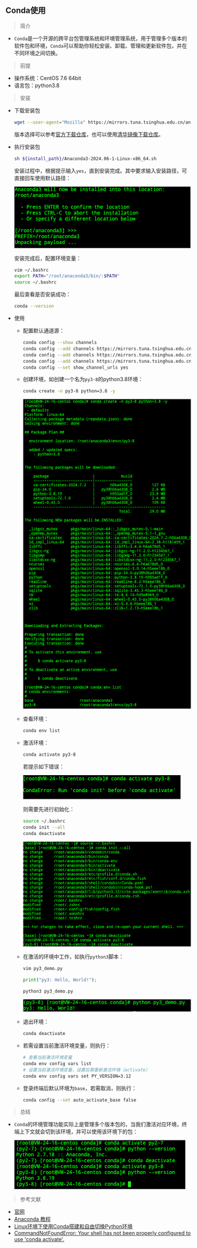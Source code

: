 ## Conda使用

> 简介

* ```Conda```是一个开源的跨平台包管理系统和环境管理系统，用于管理多个版本的软件包和环境，```Conda```可以帮助你轻松安装、卸载、管理和更新软件包，并在不同环境之间切换。

> 前提

* 操作系统：CentOS 7.6 64bit
* 语言包：python3.8

> 安装

* 下载安装包

  ```bash
  wget --user-agent="Mozilla" https://mirrors.tuna.tsinghua.edu.cn/anaconda/archive/Anaconda3-2024.06-1-Linux-x86_64.sh
  ```

  版本选择可以参考[官方下载仓库](https://repo.anaconda.com/archive/)，也可以使用[清华镜像下载仓库](https://mirrors.tuna.tsinghua.edu.cn/anaconda/archive/)。

* 执行安装包
  
  ```bash
  sh ${install_path}/Anaconda3-2024.06-1-Linux-x86_64.sh
  ```

  安装过程中，根据提示输入```yes```，直到安装完成。其中要求输入安装路径，可直接回车使用默认路径：

  ![](https://raw.githubusercontent.com/Garden12138/picbed-cloud/main/conda/Snipaste_2024-08-09_10-46-49.png)

  安装完成后，配置环境变量：

  ```bash
  vim ~/.bashrc
  export PATH="/root/anaconda3/bin/:$PATH"
  source ~/.bashrc
  ```

  最后查看是否安装成功：

  ```bash
  conda --version
  ```

* 使用

  * 配置默认通道源：

    ```bash
    conda config --show channels
    conda config --add channels https://mirrors.tuna.tsinghua.edu.cn/anaconda/pkgs/main
    conda config --add channels https://mirrors.tuna.tsinghua.edu.cn/anaconda/pkgs/free
    conda config --add channels https://mirrors.tuna.tsinghua.edu.cn/anaconda/cloud/conda-forge/
    conda config --set show_channel_urls yes
    ```

  * 创建环境，如创建一个名为```py3-8```的python3.8环境：

    ```bash
    conda create -n py3-8 python=3.8 -y
    ```

    ![](https://raw.githubusercontent.com/Garden12138/picbed-cloud/main/conda/Snipaste_2024-08-09_10-58-45.png)

  * 查看环境：

    ```bash
    conda env list
    ```

  * 激活环境：

    ```bash
    conda activate py3-8
    ```
    
    若提示如下错误：

    ![](https://raw.githubusercontent.com/Garden12138/picbed-cloud/main/conda/Snipaste_2024-08-09_10-59-56.png)

    则需要先进行初始化：

    ```bash
    source ~/.bashrc
    conda init --all
    conda deactivate
    ```

    ![](https://raw.githubusercontent.com/Garden12138/picbed-cloud/main/conda/Snipaste_2024-08-09_11-04-47.png)

  * 在激活的环境中工作，如执行```python3```脚本：
    
    ```bash
    vim py3_demo.py
    ```

    ```python
    print("py3: Hello, World!");
    ``` 
    
    ```bash
    python3 py3_demo.py
    ```

    ![](https://raw.githubusercontent.com/Garden12138/picbed-cloud/main/conda/Snipaste_2024-08-09_11-17-01.png)

  * 退出环境：
  
    ```bash
    conda deactivate
    ```

  * 若需设置当前激活环境变量，则执行：

    ```bash
    # 查看当前激活环境变量
    conda env config vars list
    # 设置当前激活环境变量，设置后需重新激活环境（activate）
    conda env config vars set PY_VERSION=3.12
    ```

  * 登录终端后默认环境为```base```，若需取消，则执行：

    ```bash
    conda config --set auto_activate_base false
    ```

> 总结

* ```Conda```的环境管理功能实际上是管理多个版本包的，当我们激活对应环境，终端上下文就会切到该环境，并可以使用该环境下的包：

  ![](https://raw.githubusercontent.com/Garden12138/picbed-cloud/main/conda/Snipaste_2024-08-09_11-21-31.png)

> 参考文献

* [官网](https://docs.conda.io/en/latest/)
* [Anaconda 教程](https://www.runoob.com/python-qt/anaconda-tutorial.html)
* [Linux环境下使用Conda搭建和自由切换Python环境](https://cloud.tencent.com/developer/article/1949339)
* [CommandNotFoundError: Your shell has not been properly configured to use 'conda activate'.](https://github.com/conda/conda/issues/13002)